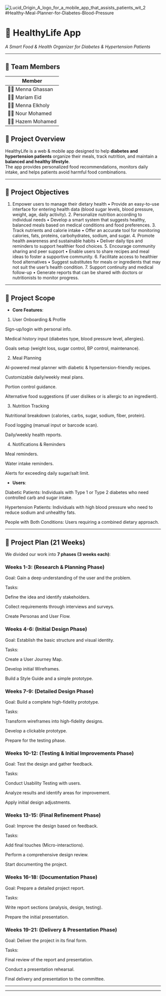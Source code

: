 ![Lucid_Origin_A_logo_for_a_mobile_app_that_assists_patients_wit_2](https://github.com/user-attachments/assets/656c5bcb-4e79-4109-94ea-585e00eb2228)
#Healthy-Meal-Planner-for-Diabetes-Blood-Pressure
# 🍏 HealthyLife App  
*A Smart Food & Health Organizer for Diabetes & Hypertension Patients*

---

## 👥 Team Members
| Member|
|--------|
| 🧑‍💻 Menna Ghassan  |
| 🧑‍💻 Mariam Eid  |
| 🧑‍💻 Menna Elkholy |
| 🧑‍💻 Nour Mohamed |
| 🧑‍💻 Hazem Mohamed|

## 📖 Project Overview
HealthyLife is a web & mobile app designed to help **diabetes and hypertension patients** organize their meals, track nutrition, and maintain a **balanced and healthy lifestyle**.  
The app provides personalized food recommendations, monitors daily intake, and helps patients avoid harmful food combinations.  

---

## 🎯 Project Objectives
1.	Empower users to manage their dietary health
	•	Provide an easy-to-use interface for entering health data (blood sugar levels, blood pressure, weight, age, daily activity).
	2.	Personalize nutrition according to individual needs
	•	Develop a smart system that suggests healthy, balanced meals based on medical conditions and food preferences.
	3.	Track nutrients and calorie intake
	•	Offer an accurate tool for monitoring calories, fats, proteins, carbohydrates, sodium, and sugar.
	4.	Promote health awareness and sustainable habits
	•	Deliver daily tips and reminders to support healthier food choices.
	5.	Encourage community sharing and peer support
	•	Enable users to share recipes and meal ideas to foster a supportive community.
	6.	Facilitate access to healthier food alternatives
	•	Suggest substitutes for meals or ingredients that may not suit the user’s health condition.
	7.	Support continuity and medical follow-up
	•	Generate reports that can be shared with doctors or nutritionists to monitor progress.

---

## 📌 Project Scope
- **Core Features**:

 1. User Onboarding & Profile

Sign-up/login with personal info.

Medical history input (diabetes type, blood pressure level, allergies).

Goals setup (weight loss, sugar control, BP control, maintenance).

2. Meal Planning

AI-powered meal planner with diabetic & hypertension-friendly recipes.

Customizable daily/weekly meal plans.

Portion control guidance.

Alternative food suggestions (if user dislikes or is allergic to an ingredient).

3. Nutrition Tracking

Nutritional breakdown (calories, carbs, sugar, sodium, fiber, protein).

Food logging (manual input or barcode scan).

Daily/weekly health reports.

4. Notifications & Reminders

Meal reminders.

Water intake reminders.

Alerts for exceeding daily sugar/salt limit.
   

- **Users**: 

Diabetic Patients: Individuals with Type 1 or Type 2 diabetes who need controlled carb and sugar intake.

Hypertension Patients: Individuals with high blood pressure who need to reduce sodium and unhealthy fats.

People with Both Conditions: Users requiring a combined dietary approach.
 
---

## 📅 Project Plan (21 Weeks)

We divided our work into **7 phases (3 weeks each)**:  

### Weeks 1-3: (Research & Planning Phase)

Goal: Gain a deep understanding of the user and the problem.

Tasks:

Define the idea and identify stakeholders.

Collect requirements through interviews and surveys.

Create Personas and User Flow.


### Weeks 4-6: (Initial Design Phase)

Goal: Establish the basic structure and visual identity.

Tasks:

Create a User Journey Map.

Develop initial Wireframes.

Build a Style Guide and a simple prototype.



### Weeks 7-9: (Detailed Design Phase)

Goal: Build a complete high-fidelity prototype.

Tasks:

Transform wireframes into high-fidelity designs.

Develop a clickable prototype.

Prepare for the testing phase.


 

### Weeks 10-12: (Testing & Initial Improvements Phase)

Goal: Test the design and gather feedback.

Tasks:

Conduct Usability Testing with users.

Analyze results and identify areas for improvement.

Apply initial design adjustments.

 

### Weeks 13-15: (Final Refinement Phase)

Goal: Improve the design based on feedback.

Tasks:

Add final touches (Micro-interactions).

Perform a comprehensive design review.

Start documenting the project.



### Weeks 16-18: (Documentation Phase)

Goal: Prepare a detailed project report.

Tasks:

Write report sections (analysis, design, testing).

Prepare the initial presentation.
 

### Weeks 19-21: (Delivery & Presentation Phase)

Goal: Deliver the project in its final form.

Tasks:

Final review of the report and presentation.

Conduct a presentation rehearsal.

Final delivery and presentation to the committee.

---


---

